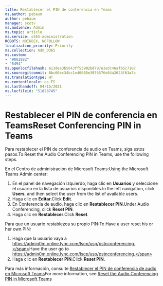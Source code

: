 ```yaml
---
title: Restablecer el PIN de conferencia en Teams
ms.author: pebaum
author: pebaum
manager: scotv
ms.audience: Admin
ms.topic: article
ms.service: o365-administration
ROBOTS: NOINDEX, NOFOLLOW
localization_priority: Priority
ms.collection: Adm_O365
ms.custom:
- "9002882"
- "5494"
ms.openlocfilehash: 613dea3b5043ff53902bd797e3edc46afb5c7107
ms.sourcegitcommit: 8bc60ec34bc1e40685e3976576e04a2623f63a7c
ms.translationtype: HT
ms.contentlocale: es-ES
ms.lasthandoff: 04/15/2021
ms.locfileid: "51828745"
---
```

# <a name="reset-conferencing-pin-in-teams"></a><span data-ttu-id="8c54d-102">Restablecer el PIN de conferencia en Teams</span><span class="sxs-lookup"><span data-stu-id="8c54d-102">Reset Conferencing PIN in Teams</span></span>

<span data-ttu-id="8c54d-103">Para restablecer el PIN de conferencia de audio en Teams, siga estos pasos.</span><span class="sxs-lookup"><span data-stu-id="8c54d-103">To Reset the Audio Conferencing PIN in Teams, use the following steps.</span></span>  

<span data-ttu-id="8c54d-104">En el Centro de administración de Microsoft Teams:</span><span class="sxs-lookup"><span data-stu-id="8c54d-104">Using the Microsoft Teams Admin center:</span></span>

1. <span data-ttu-id="8c54d-105">En el panel de navegación izquierdo, haga clic en **Usuarios** y seleccione el usuario en la lista de usuarios disponibles.</span><span class="sxs-lookup"><span data-stu-id="8c54d-105">In the left navigation, click **Users**, and then select the user from the list of available users.</span></span>
2. <span data-ttu-id="8c54d-106">Haga clic en **Editar**.</span><span class="sxs-lookup"><span data-stu-id="8c54d-106">Click **Edit**.</span></span>
3. <span data-ttu-id="8c54d-107">En Conferencia de audio, haga clic en **Restablecer PIN**.</span><span class="sxs-lookup"><span data-stu-id="8c54d-107">Under Audio Conferencing, click **Reset PIN**.</span></span>
4. <span data-ttu-id="8c54d-108">Haga clic en **Restablecer**.</span><span class="sxs-lookup"><span data-stu-id="8c54d-108">Click **Reset**.</span></span>

<span data-ttu-id="8c54d-109">Para que un usuario restablezca su propio PIN:</span><span class="sxs-lookup"><span data-stu-id="8c54d-109">To Have a user reset his or her own PIN:</span></span>
1. <span data-ttu-id="8c54d-110">Haga que la usuario vaya a https://admin0m.online.lync.com/lscp/usp/pstnconferencing.</span><span class="sxs-lookup"><span data-stu-id="8c54d-110">Have the user go to https://admin0m.online.lync.com/lscp/usp/pstnconferencing.</span></span>
2. <span data-ttu-id="8c54d-111">Haga clic en **Restablecer PIN**.</span><span class="sxs-lookup"><span data-stu-id="8c54d-111">Click **Reset PIN**.</span></span>

<span data-ttu-id="8c54d-112">Para más información, consulte [Restablecer el PIN de conferencia de audio en Microsoft Teams](https://docs.microsoft.com/microsoftteams/reset-the-audio-conferencing-pin-in-teams)</span><span class="sxs-lookup"><span data-stu-id="8c54d-112">For more information, see [Reset the Audio Conferencing PIN in Microsoft Teams](https://docs.microsoft.com/microsoftteams/reset-the-audio-conferencing-pin-in-teams)</span></span>
